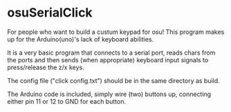 # osuSerialClick

For people who want to build a custum keypad for osu!
This program makes up for the Arduino(uno)'s lack of keyboard abilities.

It is a very basic program that connects to a serial port, reads chars from the ports and then sends (when appropriate) keyboard input signals to press/release the z/x keys.

The config file ("click config.txt") should be in the same directory as build.

The Arduino code is included, simply wire (two) buttons up, connecting either pin 11 or 12 to GND for each button.

